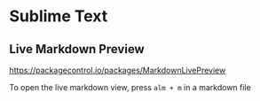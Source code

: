 # Sublime Text

## Live Markdown Preview

https://packagecontrol.io/packages/MarkdownLivePreview

To open the live markdown view, press `alm + m` in a markdown file 
